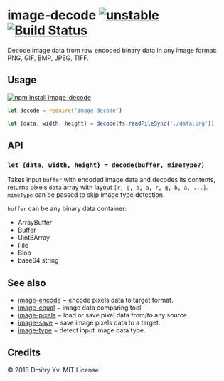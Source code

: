 # image-decode [![unstable](https://img.shields.io/badge/stability-unstable-green.svg)](http://github.com/badges/stability-badges) [![Build Status](https://img.shields.io/travis/dy/image-decode.svg)](https://travis-ci.org/dy/image-decode)

Decode image data from raw encoded binary data in any image format: PNG, GIF, BMP, JPEG, TIFF.

## Usage

[![npm install image-decode](https://nodei.co/npm/image-decode.png?mini=true)](https://npmjs.org/package/image-decode/)

```js
let decode = require('image-decode')

let {data, width, height} = decode(fs.readFileSync('./data.png'))
```

## API

### `let {data, width, height} = decode(buffer, mimeType?)`

Takes input `buffer` with encoded image data and decodes its contents, returns pixels `data` array with layout `[r, g, b, a, r, g, b, a, ...]`. `mimeType` can be passed to skip image type detection.

`buffer` can be any binary data container:

* ArrayBuffer
* Buffer
* Uint8Array
* File
* Blob
* base64 string


## See also

* [image-encode](https://ghub.io/image-encode) − encode pixels data to target format.
* [image-equal](https://ghub.io/image-equal) − image data comparing tool.
* [image-pixels](https://ghub.io/image-pixels) − load or save pixel data from/to any source.
* [image-save](https://ghub.io/image-save) − save image pixels data to a target.
* [image-type](https://ghub.io/image-type) − detect input image data type.


## Credits

© 2018 Dmitry Yv. MIT License.
